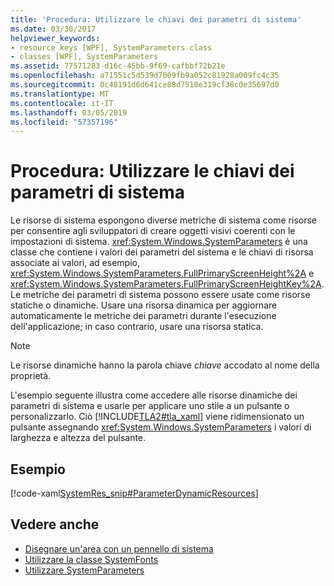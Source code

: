 ```yaml
---
title: 'Procedura: Utilizzare le chiavi dei parametri di sistema'
ms.date: 03/30/2017
helpviewer_keywords:
- resource keys [WPF], SystemParameters class
- classes [WPF], SystemParameters
ms.assetid: 77571283-d16c-45bb-9f69-cafbbf72b21e
ms.openlocfilehash: a71551c5d539d7009fb9a052c81928a009fc4c35
ms.sourcegitcommit: 0c48191d6d641ce88d7510e319cf38c0e35697d0
ms.translationtype: MT
ms.contentlocale: it-IT
ms.lasthandoff: 03/05/2019
ms.locfileid: "57357196"
---
```

# <a name="how-to-use-system-parameters-keys"></a>Procedura: Utilizzare le chiavi dei parametri di sistema
Le risorse di sistema espongono diverse metriche di sistema come risorse per consentire agli sviluppatori di creare oggetti visivi coerenti con le impostazioni di sistema. <xref:System.Windows.SystemParameters> è una classe che contiene i valori dei parametri del sistema e le chiavi di risorsa associate ai valori, ad esempio, <xref:System.Windows.SystemParameters.FullPrimaryScreenHeight%2A> e <xref:System.Windows.SystemParameters.FullPrimaryScreenHeightKey%2A>. Le metriche dei parametri di sistema possono essere usate come risorse statiche o dinamiche. Usare una risorsa dinamica per aggiornare automaticamente le metriche dei parametri durante l'esecuzione dell'applicazione; in caso contrario, usare una risorsa statica.  
  
> [!NOTE]
>  Le risorse dinamiche hanno la parola chiave *chiave* accodato al nome della proprietà.  
  
 L'esempio seguente illustra come accedere alle risorse dinamiche dei parametri di sistema e usarle per applicare uno stile a un pulsante o personalizzarlo. Ciò [!INCLUDE[TLA2#tla_xaml](../../../../includes/tla2sharptla-xaml-md.md)] viene ridimensionato un pulsante assegnando <xref:System.Windows.SystemParameters> i valori di larghezza e altezza del pulsante.  
  
## <a name="example"></a>Esempio  
 [!code-xaml[SystemRes_snip#ParameterDynamicResources](~/samples/snippets/csharp/VS_Snippets_Wpf/SystemRes_snip/CSharp/MyApp.xaml#parameterdynamicresources)]  
  
## <a name="see-also"></a>Vedere anche
- [Disegnare un'area con un pennello di sistema](../graphics-multimedia/how-to-paint-an-area-with-a-system-brush.md)
- [Utilizzare la classe SystemFonts](how-to-use-systemfonts.md)
- [Utilizzare SystemParameters](how-to-use-systemparameters.md)
